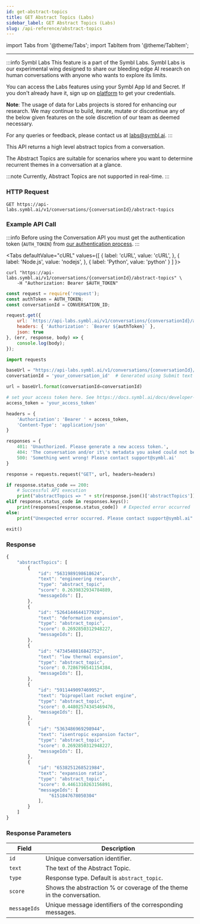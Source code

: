```yaml
---
id: get-abstract-topics
title: GET Abstract Topics (Labs)
sidebar_label: GET Abstract Topics (Labs)
slug: /api-reference/abstract-topics
---
```

import Tabs from '@theme/Tabs';
import TabItem from '@theme/TabItem';

---

:::info Symbl Labs
This feature is a part of the Symbl Labs. Symbl Labs is our experimental wing designed to share our bleeding edge AI research on human conversations with anyone who wants to explore its limits. 


You can access the Labs features using your Symbl App Id and Secret.  If you don't already have it, sign up on [platform](https://platform.symbl.ai/#/login) to get your credentials.

**Note**: The usage of data for Labs projects is stored for enhancing our research.  We may continue to build, iterate, mutate or discontinue any of the below given features on the sole discretion of our team as deemed necessary. 

For any queries or feedback, please contact us at labs@symbl.ai.
:::

This API returns a high level abstract topics from a conversation.

The Abstract Topics are suitable for scenarios where you want to determine recurrent themes in a conversation at a glance. 

:::note
Currently, Abstract Topics are not supported in real-time. 
:::


### HTTP Request

`GET https://api-labs.symbl.ai/v1/conversations/{conversationId}/abstract-topics`


### Example API Call

:::info
Before using the Conversation API you must get the authentication token (`AUTH_TOKEN`) from [our authentication process](/docs/developer-tools/authentication).
:::


<Tabs
  defaultValue="cURL"
  values={[
    { label: 'cURL', value: 'cURL', },
    { label: 'Node.js', value: 'nodejs', },
    { label: 'Python', value: 'python' }
  ]
}>
<TabItem value="cURL">

```shell
curl "https://api-labs.symbl.ai/v1/conversations/{conversationId}/abstract-topics" \
    -H "Authorization: Bearer $AUTH_TOKEN"
```

</TabItem>

<TabItem value="nodejs">

```js
const request = require('request');
const authToken = AUTH_TOKEN;
const conversationId = CONVERSATION_ID;

request.get({
    url: `https://api-labs.symbl.ai/v1/conversations/{conversationId}/abstract-topics`,
    headers: { 'Authorization': `Bearer ${authToken}` },
    json: true
}, (err, response, body) => {
    console.log(body);
});
```

</TabItem>
<TabItem value="python">

```py
import requests

baseUrl = "https://api-labs.symbl.ai/v1/conversations/{conversationId}/abstract-topics"
conversationId = 'your_conversation_id'  # Generated using Submit text end point

url = baseUrl.format(conversationId=conversationId)

# set your access token here. See https://docs.symbl.ai/docs/developer-tools/authentication
access_token = 'your_access_token'

headers = {
    'Authorization': 'Bearer ' + access_token,
    'Content-Type': 'application/json'
}

responses = {
    401: 'Unauthorized. Please generate a new access token.',
    404: 'The conversation and/or it\'s metadata you asked could not be found, please check the input provided',
    500: 'Something went wrong! Please contact support@symbl.ai'
}

response = requests.request("GET", url, headers=headers)

if response.status_code == 200:
    # Successful API execution
    print("abstractTopics => " + str(response.json()['abstractTopics']))  
elif response.status_code in responses.keys():
    print(responses[response.status_code])  # Expected error occurred
else:
    print("Unexpected error occurred. Please contact support@symbl.ai" + ", Debug Message => " + str(response.text))

exit()
```

</TabItem>
</Tabs>


### Response

```javascript
{
    "abstractTopics": [
        {
            "id": "5631989198618624",
            "text": "engineering research",
            "type": "abstract_topic",
            "score": 0.2639832934784889,
            "messageIds": [],
        },
        {
            "id": "5264144644177920",
            "text": "deformation expansion",
            "type": "abstract_topic",
            "score": 0.2692850312948227,
            "messageIds": [],
        },
        {
            "id": "4734540816842752",
            "text": "low thermal expansion",
            "type": "abstract_topic",
            "score": 0.7286796541154384,
            "messageIds": [],
        },
        {
            "id": "5911449097469952",
            "text": "bipropellant rocket engine",
            "type": "abstract_topic",
            "score": 0.44802574345469476,
            "messageIds": [],
        },
        {
            "id": "5363486969298944",
            "text": "isentropic expansion factor",
            "type": "abstract_topic",
            "score": 0.2692850312948227,
            "messageIds": [],
        },
        {
            "id": "6538251268521984",
            "text": "expansion ratio",
            "type": "abstract_topic",
            "score": 0.4461310263156891,
            "messageIds": [
                "6151847678050304"
            ],
        }
    ]
}
```

### Response Parameters

Field  | Description
---------- | ------- |
```id``` | Unique conversation identifier.
```text``` | The text of the Abstract Topic.
```type``` | Response type. Default is `abstract_topic`.
```score``` | Shows the abstraction % or coverage of the theme in the conversation.
```messageIds``` | Unique message identifiers of the corresponding messages.